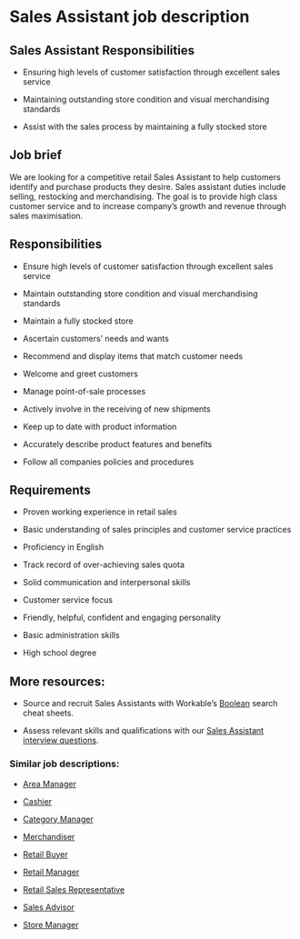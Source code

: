 # Sales Assistant job description


## Sales Assistant Responsibilities
* Ensuring high levels of customer satisfaction through excellent sales service

* Maintaining outstanding store condition and visual merchandising standards

* Assist with the sales process by maintaining a fully stocked store


## Job brief

We are looking for a competitive retail Sales Assistant to help customers identify and purchase products they desire. Sales assistant duties include selling, restocking and merchandising. The goal is to provide high class customer service and to increase company’s growth and revenue through sales maximisation.


## Responsibilities

* Ensure high levels of customer satisfaction through excellent sales service

* Maintain outstanding store condition and visual merchandising standards

* Maintain a fully stocked store

* Ascertain customers’ needs and wants

* Recommend and display items that match customer needs

* Welcome and greet customers

* Manage point-of-sale processes

* Actively involve in the receiving of new shipments

* Keep up to date with product information

* Accurately describe product features and benefits

* Follow all companies policies and procedures


## Requirements

* Proven working experience in retail sales

* Basic understanding of sales principles and customer service practices

* Proficiency in English

* Track record of over-achieving sales quota

* Solid communication and interpersonal skills

* Customer service focus

* Friendly, helpful, confident and engaging personality

* Basic administration skills

* High school degree

## More resources:
* Source and recruit Sales Assistants with Workable’s <a href="https://resources.workable.com/find-salespeople-boolean-search-strings">Boolean</a> search cheat sheets.

* Assess relevant skills and qualifications with our <a href="https://resources.workable.com/sales-assistant-sales-associate-interview-questions">Sales Assistant interview questions</a>.

### Similar job descriptions:
* <a href="https://resources.workable.com/area-manager-job-description">Area Manager</a>

* <a href="https://resources.workable.com/cashier-job-description">Cashier</a>

* <a href="https://resources.workable.com/category-manager-job-description">Category Manager</a>

* <a href="https://resources.workable.com/merchandiser-job-description">Merchandiser</a>

* <a href="https://resources.workable.com/retail-buyer-job-description">Retail Buyer</a>

* <a href="https://resources.workable.com/retail-manager-job-description">Retail Manager</a>

* <a href="https://resources.workable.com/retail-sales-representative-job-description">Retail Sales Representative</a>

* <a href="https://resources.workable.com/sales-advisor-job-description">Sales Advisor</a>

* <a href="https://resources.workable.com/store-manager-job-description">Store Manager</a>
